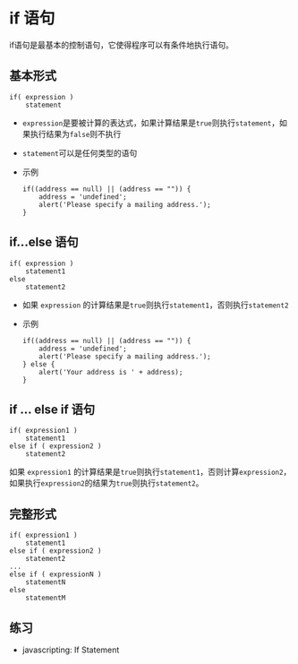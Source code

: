 # if 语句

if语句是最基本的控制语句，它使得程序可以有条件地执行语句。

## 基本形式

```
if( expression )
    statement
```

- `expression`是要被计算的表达式，如果计算结果是`true`则执行`statement`，如果执行结果为`false`则不执行
- `statement`可以是任何类型的语句
- 示例

    ```
    if((address == null) || (address == "")) {
        address = 'undefined';
        alert('Please specify a mailing address.');
    }
    ```

## if...else 语句

```
if( expression )
    statement1
else
    statement2
```

- 如果 `expression` 的计算结果是`true`则执行`statement1`，否则执行`statement2`
- 示例

    ```
    if((address == null) || (address == "")) {
        address = 'undefined';
        alert('Please specify a mailing address.');
    } else {
        alert('Your address is ' + address);
    }
    ```

## if ... else if 语句

```
if( expression1 )
    statement1
else if ( expression2 )
    statement2
```
如果 `expression1` 的计算结果是`true`则执行`statement1`，否则计算`expression2`，如果执行`expression2`的结果为`true`则执行`statement2`。


## 完整形式

```
if( expression1 )
    statement1
else if ( expression2 )
    statement2
...
else if ( expressionN )
    statementN
else
    statementM
```

## 练习
- javascripting: If Statement
